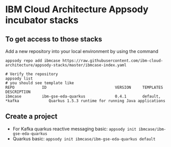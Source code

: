 # IBM Cloud Architecture Appsody incubator stacks


## To get access to those stacks

Add a new repository into your local environment by using the command

```shell
appsody repo add ibmcase https://raw.githubusercontent.com/ibm-cloud-architecture/appsody-stacks/master/ibmcase-index.yaml

# Verify the repository 
appsody list
# you should see template like
REPO        	ID                            	VERSION  	TEMPLATES               	DESCRIPTION  
ibmcase     	ibm-gse-eda-quarkus           	0.4.1    	default, *kafka         	Quarkus 1.5.3 runtime for running Java applications     
```

## Create a project

* For Kafka quarkus reactive messaging basic: `appsody init ibmcase/ibm-gse-eda-quarkus`
* Quarkus basic: `appsody init ibmcase/ibm-gse-eda-quarkus default` 
